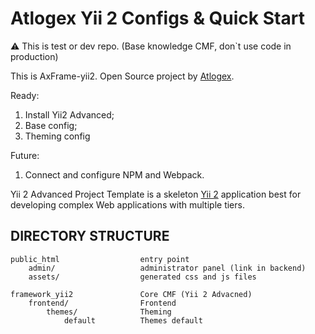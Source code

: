 Atlogex Yii 2 Configs & Quick Start
===============================

:warning: This is test or dev repo. (Base knowledge CMF, don`t use code in production)


This is AxFrame-yii2. Open Source project by [Atlogex](https://www.atlogex.com/).

Ready:
1. Install Yii2 Advanced;
2. Base config;
3. Theming config

Future:
1. Connect and configure NPM and Webpack.


Yii 2 Advanced Project Template is a skeleton [Yii 2](http://www.yiiframework.com/) application best for developing complex Web applications with multiple tiers.


DIRECTORY STRUCTURE
-------------------

```
public_html                  entry point
    admin/                   administrator panel (link in backend)
    assets/                  generated css and js files

framework_yii2               Core CMF (Yii 2 Advacned)
    frontend/                Frontend
        themes/              Theming
            default          Themes default

```
